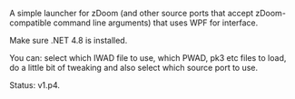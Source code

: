 A simple launcher for zDoom (and other source ports that accept zDoom-compatible command line arguments) that uses WPF for interface.

Make sure .NET 4.8 is installed.

You can: select which IWAD file to use, which PWAD, pk3 etc files to load, do a little bit of tweaking and also select which source port to use.

Status: v1.p4.
